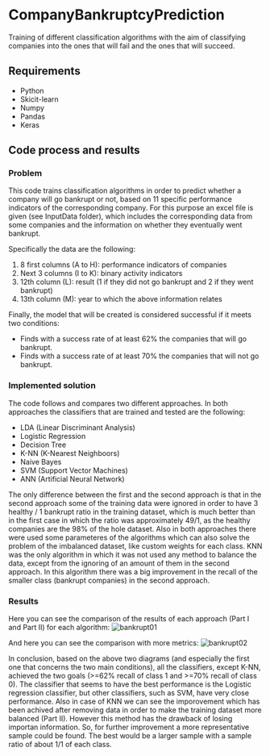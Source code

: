 # CompanyBankruptcyPrediction
Training of different classification algorithms with the aim of classifying companies into the ones that will fail and the ones that will succeed.
## Requirements
- Python
- Skicit-learn
- Numpy
- Pandas
- Keras
## Code process and results
### Problem
This code trains classification algorithms in order to predict whether a company will go bankrupt or not, based on 11 specific performance indicators of the corresponding company.
For this purpose an excel file is given (see InputData folder), which includes the corresponding data from some companies and the information on whether they eventually went bankrupt.

Specifically the data are the following:
1. 8 first columns (A to H): performance indicators of companies
2. Next 3 columns (I to K): binary activity indicators
3. 12th column (L): result (1 if they did not go bankrupt and 2 if they went bankrupt)
4. 13th column (M): year to which the above information relates

Finally, the model that will be created is considered successful if it meets two conditions:
- Finds with a success rate of at least 62% the companies that will go bankrupt.
- Finds with a success rate of at least 70% the companies that will not go bankrupt.
### Implemented solution
The code follows and compares two different approaches. In both approaches the classifiers that are trained and tested are the following:
- LDA (Linear Discriminant Analysis)
- Logistic Regression
- Decision Tree
- K-NN (K-Nearest Neighboors)
- Naive Bayes
- SVM (Support Vector Machines)
- ANN (Artificial Neural Network)

The only difference between the first and the second approach is that in the second approach some of the training data were ignored in order to have 3 healthy / 1 bankrupt ratio in the training dataset, which is much better than in the first case in which the ratio was approximately 49/1, as the healthy companies are the 98% of the hole dataset. Also in both approaches there were used some parameteres of the algorithms which can also solve the problem of the imbalanced dataset, like custom weights for each class. KNN was the only algorithm in which it was not used any method to balance the data, except from the ignoring of an amount of them in the second approach. In this algorithm there was a big improvement in the recall of the smaller class (bankrupt companies) in the second approach. 
### Results
Here you can see the comparison of the results of each approach (Part I and Part II) for each algorithm:
![bankrupt01](https://user-images.githubusercontent.com/89779679/132727988-ddff21f2-d3c8-4817-8604-b2c8fa2f5b5c.jpg)

And here you can see the comparison with more metrics:
![bankrupt02](https://user-images.githubusercontent.com/89779679/132728386-270d7ef5-66a6-48fa-ad31-bc516fca2562.jpg)

In conclusion, based on the above two diagrams (and especially the first one that concerns the two main conditions), all the classifiers, except K-NN, achieved the two goals (>=62% recall of class 1 and >=70% recall of class 0). The classifier that seems to have the best performance is the Logistic regression classifier, but other classifiers, such as SVM, have very close performance. Also in case of KNN we can see the imporovement which has been achived after removing data in order to make the training dataset more balanced (Part II). However this method has the drawback of losing importan information. So, for further improvement a more representative sample could be found. The best would be a larger sample with a sample ratio of about 1/1 of each class.
